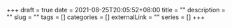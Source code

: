 +++ 
draft = true
date = 2021-08-25T20:05:52+08:00
title = ""
description = ""
slug = "" 
tags = []
categories = []
externalLink = ""
series = []
+++
